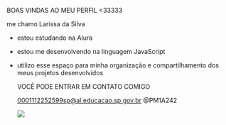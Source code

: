 BOAS VINDAS AO MEU PERFIL <33333 

me chamo Larissa da Silva 

- estou estudando na Alura
- estou me desenvolvendo na linguagem JavaScript
- utilizo esse espaço para minha organização e compartilhamento dos meus projetos desenvolvidos

  VOCÊ PODE ENTRAR EM CONTATO COMIGO 

  0001112252599sp@al.educacao.sp.gov.br
  @PM1A242


  ![](https://github.com/user-attachments/assets/e2494dbc-76a2-4d78-9ca5-14a12c0e0bfd)
